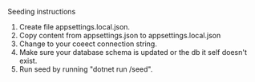 Seeding instructions
1. Create file appsettings.local.json.
2. Copy content from appsettings.json to appsettings.local.json 
3. Change to your coeect connection string.
4. Make sure your database schema is updated or the db it self doesn't exist.
5. Run seed by running "dotnet run /seed".
